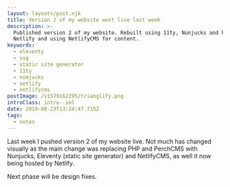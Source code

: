 ```yaml
---
layout: layouts/post.njk
title: Version 2 of my website went live last week
description: >-
  Published version 2 of my website. Rebuilt using 11ty, Nunjucks and hosted on
  Netlify and using NetlifyCMS for content.
keywords:
  - eleventy
  - ssg
  - static site generator
  - 11ty
  - numjucks
  - netlify
  - netlifycms
postImage: /v1579162295/trianglify.png
introClass: intro--sml
date: 2019-08-23T13:24:47.715Z
tags:
  - notes
---
```

Last week I pushed version 2 of my website live. Not much has changed visually as the main change was replacing PHP and PerchCMS with Nunjucks, Eleventy (static site generator) and NetlifyCMS, as well it now being hosted by Netlify.

Next phase will be design fixes.
